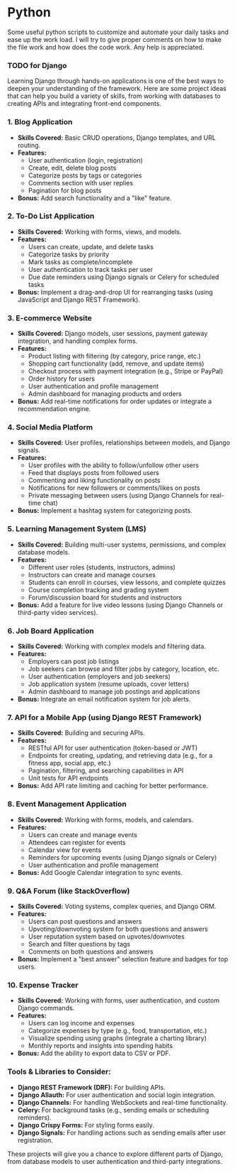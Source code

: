 # Python
Some useful python scripts to customize and automate your daily tasks and ease up the work load.
I will try to give proper comments on how to make the file work and how does the code work. Any help is appreciated.


### TODO for Django

Learning Django through hands-on applications is one of the best ways to deepen your understanding of the framework. Here are some project ideas that can help you build a variety of skills, from working with databases to creating APIs and integrating front-end components.

### 1. **Blog Application**
   - **Skills Covered:** Basic CRUD operations, Django templates, and URL routing.
   - **Features:**
     - User authentication (login, registration)
     - Create, edit, delete blog posts
     - Categorize posts by tags or categories
     - Comments section with user replies
     - Pagination for blog posts
   - **Bonus:** Add search functionality and a "like" feature.

### 2. **To-Do List Application**
   - **Skills Covered:** Working with forms, views, and models.
   - **Features:**
     - Users can create, update, and delete tasks
     - Categorize tasks by priority
     - Mark tasks as complete/incomplete
     - User authentication to track tasks per user
     - Due date reminders using Django signals or Celery for scheduled tasks
   - **Bonus:** Implement a drag-and-drop UI for rearranging tasks (using JavaScript and Django REST Framework).

### 3. **E-commerce Website**
   - **Skills Covered:** Django models, user sessions, payment gateway integration, and handling complex forms.
   - **Features:**
     - Product listing with filtering (by category, price range, etc.)
     - Shopping cart functionality (add, remove, and update items)
     - Checkout process with payment integration (e.g., Stripe or PayPal)
     - Order history for users
     - User authentication and profile management
     - Admin dashboard for managing products and orders
   - **Bonus:** Add real-time notifications for order updates or integrate a recommendation engine.

### 4. **Social Media Platform**
   - **Skills Covered:** User profiles, relationships between models, and Django signals.
   - **Features:**
     - User profiles with the ability to follow/unfollow other users
     - Feed that displays posts from followed users
     - Commenting and liking functionality on posts
     - Notifications for new followers or comments/likes on posts
     - Private messaging between users (using Django Channels for real-time chat)
   - **Bonus:** Implement a hashtag system for categorizing posts.

### 5. **Learning Management System (LMS)**
   - **Skills Covered:** Building multi-user systems, permissions, and complex database models.
   - **Features:**
     - Different user roles (students, instructors, admins)
     - Instructors can create and manage courses
     - Students can enroll in courses, view lessons, and complete quizzes
     - Course completion tracking and grading system
     - Forum/discussion board for students and instructors
   - **Bonus:** Add a feature for live video lessons (using Django Channels or third-party video services).

### 6. **Job Board Application**
   - **Skills Covered:** Working with complex models and filtering data.
   - **Features:**
     - Employers can post job listings
     - Job seekers can browse and filter jobs by category, location, etc.
     - User authentication (employers and job seekers)
     - Job application system (resume uploads, cover letters)
     - Admin dashboard to manage job postings and applications
   - **Bonus:** Integrate an email notification system for job alerts.

### 7. **API for a Mobile App (using Django REST Framework)**
   - **Skills Covered:** Building and securing APIs.
   - **Features:**
     - RESTful API for user authentication (token-based or JWT)
     - Endpoints for creating, updating, and retrieving data (e.g., for a fitness app, social app, etc.)
     - Pagination, filtering, and searching capabilities in API
     - Unit tests for API endpoints
   - **Bonus:** Add API rate limiting and caching for better performance.

### 8. **Event Management Application**
   - **Skills Covered:** Working with forms, models, and calendars.
   - **Features:**
     - Users can create and manage events
     - Attendees can register for events
     - Calendar view for events
     - Reminders for upcoming events (using Django signals or Celery)
     - User authentication and profile management
   - **Bonus:** Add Google Calendar integration to sync events.

### 9. **Q&A Forum (like StackOverflow)**
   - **Skills Covered:** Voting systems, complex queries, and Django ORM.
   - **Features:**
     - Users can post questions and answers
     - Upvoting/downvoting system for both questions and answers
     - User reputation system based on upvotes/downvotes
     - Search and filter questions by tags
     - Comments on both questions and answers
   - **Bonus:** Implement a "best answer" selection feature and badges for top users.

### 10. **Expense Tracker**
   - **Skills Covered:** Working with forms, user authentication, and custom Django commands.
   - **Features:**
     - Users can log income and expenses
     - Categorize expenses by type (e.g., food, transportation, etc.)
     - Visualize spending using graphs (integrate a charting library)
     - Monthly reports and insights into spending habits
   - **Bonus:** Add the ability to export data to CSV or PDF.

### Tools & Libraries to Consider:
- **Django REST Framework (DRF):** For building APIs.
- **Django Allauth:** For user authentication and social login integration.
- **Django Channels:** For handling WebSockets and real-time functionality.
- **Celery:** For background tasks (e.g., sending emails or scheduling reminders).
- **Django Crispy Forms:** For styling forms easily.
- **Django Signals:** For handling actions such as sending emails after user registration.
  
These projects will give you a chance to explore different parts of Django, from database models to user authentication and third-party integrations.
